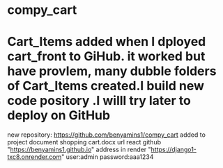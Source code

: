 # compy_cart
# Cart_Items added when I dployed cart_front to GiHub. it worked but have provlem, many dubble folders of Cart_Items created.I build new code pository .I willl try later to deploy on GitHub
new repository: https://github.com/benyamins1/compy_cart
added to project document shopping cart.docx
url react github     "https://benyamins1.github.io"
address in render "https://django1-txc8.onrender.com"
user:admin
password:aaa1234